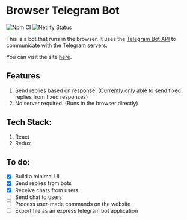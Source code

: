 # Browser Telegram Bot

![Npm CI](https://github.com/jh123x/telegram-bot-on-browser/actions/workflows/node.js.yml/badge.svg "NPM CI")
[![Netlify Status](https://api.netlify.com/api/v1/badges/1a82dc34-1aa2-4058-bda6-27d03486aa9f/deploy-status)](https://app.netlify.com/sites/zesty-brigadeiros-e31668/deploys "Deploy Status")

This is a bot that runs in the browser. It uses the [Telegram Bot API](https://core.telegram.org/bots/api) to communicate with the Telegram servers.

You can visit the site [here](https://telebot.jh123x.com/ "Telegram Bot on Browser").

## Features

1. Send replies based on response. (Currently only able to send fixed replies from fixed responses)
2. No server required. (Runs in the browser directly)

## Tech Stack:

1. React
2. Redux

## To do:

- [x] Build a minimal UI
- [x] Send replies from bots
- [x] Receive chats from users
- [ ] Send chat to users
- [ ] Process user-made commands on the website
- [ ] Export file as an express telegram bot application
